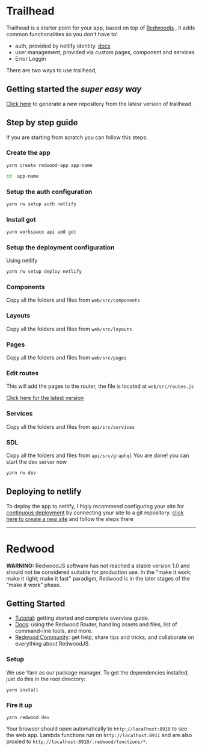 # Trailhead

Trailhead is a starter point for your app, based on top of [Redwoodjs](https://github.com/redwoodjs/redwood) , it adds common functionalities so you don't have to!

- auth, provided by netlify identity. [docs](https://docs.netlify.com/visitor-access/identity/)
- user management, provided via custom pages, component and services
- Error Loggin



There are two ways to use trailhead,

## Getting started the *super easy way*

[Click here](https://github.com/esteban-url/trailhead-rw/generate) to generate a new repository from the latesr version of trailhead.

## Step by step guide
If you are starting from scratch you can follow this steps:
### Create the app

```sh
yarn create redwood-app app-name
```
```sh
cd  app-name
```
### Setup the auth configuration
```sh
yarn rw setup auth netlify
```
### Install got
```sh
yarn workspace api add got
```
### Setup the deployment configuration
Using netlify
```sh
yarn rw setup deploy netlify
```
### Components

Copy all the folders and files from `web/src/components`
### Layouts

Copy all the folders and files from `web/src/layouts`

### Pages

Copy all the folders and files from `web/src/pages`
### Edit routes


This will add the pages to the router, the file is located at `web/src/routes.js`

[Click here for the latest version](https://github.com/esteban-url/trailhead-rw/blob/main/web/src/Routes.js#L1-L500)
### Services
Copy all the folders and files from `api/src/services`

### SDL
Copy all the folders and files from `api/src/graphql`
You are done! you can start the dev server now

```sh
yarn rw dev
```

## Deploying to netlify

To deploy the app to netlify, I higly recommend configuring  your site for [continuous deployment](https://docs.netlify.com/configure-builds/get-started/) by connecting your site to a git repository. [click here to create a new site](https://app.netlify.com/start) and follow the steps there

---
# Redwood
 **WARNING:** RedwoodJS software has not reached a stable version 1.0 and should not be considered suitable for production use. In the "make it work; make it right; make it fast" paradigm, Redwood is in the later stages of the "make it work" phase.

## Getting Started
- [Tutorial](https://redwoodjs.com/tutorial/welcome-to-redwood): getting started and complete overview guide.
- [Docs](https://redwoodjs.com/docs/introduction): using the Redwood Router, handling assets and files, list of command-line tools, and more.
- [Redwood Community](https://community.redwoodjs.com): get help, share tips and tricks, and collaborate on everything about RedwoodJS.

### Setup

We use Yarn as our package manager. To get the dependencies installed, just do this in the root directory:

```terminal
yarn install
```

### Fire it up

```terminal
yarn redwood dev
```

Your browser should open automatically to `http://localhost:8910` to see the web app. Lambda functions run on `http://localhost:8911` and are also proxied to `http://localhost:8910/.redwood/functions/*`.
